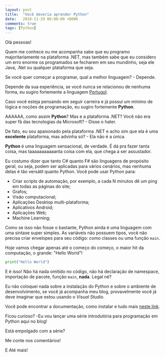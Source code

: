 ```yaml
---
layout: post
title:  "Você deveria aprender Python"
date:   2018-11-29 00:00:00 +0000
comments: true
tags: [Python]
---
```


Olá pessoas!

Quem me conhece ou me acompanha sabe que eu programo majoritariamente na plataforma .NET, mas também sabe que eu considero um erro enorme os programados se fecharem em seu mundinho, seja ele Java, .Net ou qualquer plataforma que seja.

Se você quer começar a programar, qual a melhor linguagem? - Depende.

Depende da sua experiência, se você nunca se relacionou de nenhuma forma, eu sugiro fortemente a linguagem [Portugol](http://lite.acad.univali.br/portugol/).

Caso você esteja pensando em seguir carreira e já possui um mínimo de lógica e noções de programação, eu sugiro fortemente **Python**.
<!--more-->

AAAAAA, como assim **Python**? Mas e a plataforma .NET? Você não era super fã das tecnologias da Microsoft? - Disse o hater.

De fato, eu sou apaixonado pela plataforma .NET e acho sim que ela é uma **excelente** plataforma, mas advinha só? - Ela não é a única. 

**Python** é uma linguagem sensacional, de verdade. É dá pra fazer tanta coisa, mas taaaaaaaaaaanta coisa com ela, que chega a ser assustador.

Eu costumo dizer que tanto C# quanto F# são linguagens de propósito geral, ou seja, podem ser aplicadas para vários cenários, mas nenhuma delas é tão versátil quanto Python. Você pode usar Python para:

* Criar scripts de automação, por exemplo, a cada N minutos dê um ping em todas as páginas do site;
* Grafos;
* Visão computacional;
* Aplicações Desktop multi-plataforma;
* Aplicativos Android;
* Aplicações Web;
* Machine Learning;

Como se isso não fosse o bastante, Python ainda é uma linguagem com uma sintaxe super simples. As variáveis não possuem tipos, você não precisa criar envelopes para seu código: como classes ou uma função `main`.

Hoje vamos chegar apenas até o começo do começo, o maior hit da computação, o grande: "Hello World"!

```python
print("Hello World")
```

E é isso! Não há nada omitido no código, não há declaração de namespace, importação de pacote, função `main`, **nada**. Legal né?

Eu não coloquei nada sobre a instalação do Python e sobre o ambiente de desenvolvimento, se você já acompanha meu blog, provavelmente você já deve imaginar que estou usando o *Visual Studio*.

Você pode encontrar a documentação, como instalar e tudo mais [neste link](https://www.visualstudio.com/vs/python/).

Ficou curioso? -Eu vou lançar uma série introdutória para programação em Python aqui no blog!

Está empolgado com a série?

Me conte nos comentários!

E Até mais!